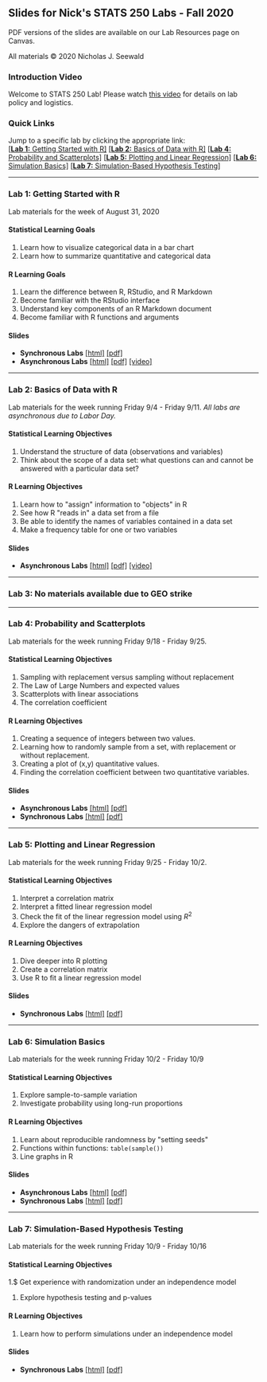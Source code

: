 ## Slides for Nick's STATS 250 Labs - Fall 2020

PDF versions of the slides are available on our Lab Resources page on Canvas.

All materials &#169; 2020 Nicholas J. Seewald

### Introduction Video
Welcome to STATS 250 Lab! Please watch [this video](https://youtu.be/g1RVODI-ggA) for details on lab policy and logistics.

### Quick Links
Jump to a specific lab by clicking the appropriate link: <br />
[[**Lab 1:** Getting Started with R]](#lab1)
[[**Lab 2:** Basics of Data with R]](#lab2)
[[**Lab 4:** Probability and Scatterplots]](#lab4)
[[**Lab 5:** Plotting and Linear Regression]](#lab5)
[[**Lab 6:** Simulation Basics]](#lab6)
[[**Lab 7:** Simulation-Based Hypothesis Testing]](#lab7)

<hr />

### <a name="lab1"></a>Lab 1: Getting Started with R
Lab materials for the week of August 31, 2020

#### Statistical Learning Goals
1. Learn how to visualize categorical data in a bar chart
1. Learn how to summarize quantitative and categorical data

#### R Learning Goals
1. Learn the difference between R, RStudio, and R Markdown
1. Become familiar with the RStudio interface
1. Understand key components of an R Markdown document
1. Become familiar with R functions and arguments

#### Slides

- **Synchronous Labs** [[html]](lab01-slides/lab01-slides-sync.html) [[pdf]](lab01-slides/lab01-slides-sync.pdf)
- **Asynchronous Labs** [[html]](lab01-slides/lab01-slides-async.html) [[pdf]](lab01-slides/lab01-slides-async.pdf) [[video]](https://youtu.be/XdnKInpLSxk)

<hr />

### <a name="lab2"></a>Lab 2: Basics of Data with R
Lab materials for the week running Friday 9/4 - Friday 9/11. *All labs are asynchronous due to Labor Day.*

#### Statistical Learning Objectives
1. Understand the structure of data (observations and variables)
2. Think about the scope of a data set: what questions can and cannot be answered with a particular data set?

#### R Learning Objectives
1. Learn how to "assign" information to "objects" in R
2. See how R "reads in" a data set from a file
3. Be able to identify the names of variables contained in a data set
4. Make a frequency table for one or two variables

#### Slides

- **Asynchronous Labs** [[html]](lab02-slides/lab02-slides-general.html) [[pdf]](lab02-slides/lab02-slides-general.pdf) [[video]](https://youtu.be/-RumWaZtLI0)

<hr />

### <a name="lab3"></a> Lab 3: No materials available due to GEO strike

<hr />

### <a name="lab4"></a>Lab 4: Probability and Scatterplots
Lab materials for the week running Friday 9/18 - Friday 9/25.

#### Statistical Learning Objectives
1. Sampling with replacement versus sampling without replacement
1. The Law of Large Numbers and expected values
1. Scatterplots with linear associations
1. The correlation coefficient

#### R Learning Objectives
1. Creating a sequence of integers between two values.
1. Learning how to randomly sample from a set, with replacement or without replacement.
1. Creating a plot of (x,y) quantitative values.
1. Finding the correlation coefficient between two quantitative variables.

#### Slides

- **Asynchronous Labs** [[html]](lab04-slides/lab04-slides-async.html) [[pdf]](lab04-slides/lab04-slides-async.pdf)
- **Synchronous Labs** [[html]](lab04-slides/lab04-slides-sync.html) [[pdf]](lab04-slides/lab04-slides-sync.pdf)

<hr />

### <a name="lab5"></a>Lab 5: Plotting and Linear Regression
Lab materials for the week running Friday 9/25 - Friday 10/2.

#### Statistical Learning Objectives
1. Interpret a correlation matrix
1. Interpret a fitted linear regression model
1. Check the fit of the linear regression model using $R^2$
1. Explore the dangers of extrapolation

#### R Learning Objectives
1. Dive deeper into R plotting
1. Create a correlation matrix
1. Use R to fit a linear regression model

#### Slides
- **Synchronous Labs** [[html]](lab05-slides/lab05-slides-sync.html) [[pdf]](lab05-slides/lab05-slides-sync.pdf)

<hr />

### <a name="lab6"></a>Lab 6: Simulation Basics 
Lab materials for the week running Friday 10/2 - Friday 10/9

#### Statistical Learning Objectives
1. Explore sample-to-sample variation
1. Investigate probability using long-run proportions

#### R Learning Objectives
1. Learn about reproducible randomness by "setting seeds"
1. Functions within functions: `table(sample())`
1. Line graphs in R

#### Slides
- **Asynchronous Labs** [[html]](lab06-slides/lab06-slides-async.html) [[pdf]](lab06-slides/lab06-slides-async.pdf)
- **Synchronous Labs** [[html]](lab06-slides/lab06-slides-sync.html) [[pdf]](lab06-slides/lab06-slides-sync.pdf)

<hr />

### <a name="lab7"></a>Lab 7: Simulation-Based Hypothesis Testing
Lab materials for the week running Friday 10/9 - Friday 10/16

#### Statistical Learning Objectives
1.$ Get experience with randomization under an independence model
1. Explore hypothesis testing and p-values

#### R Learning Objectives
1. Learn how to perform simulations under an independence model

#### Slides
- **Synchronous Labs** [[html]](lab07-slides/lab07-slides-sync.html) [[pdf]](lab07-slides/lab07-slides-sync.pdf)
